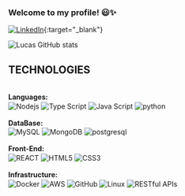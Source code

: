 ### Welcome to my profile! 😃✨

[![LinkedIn](https://img.shields.io/badge/LinkedIn-0077B5?style=for-the-badge&logo=linkedin&logoColor=white)](https://linkedin.com/in/lucas-prates-dev){:target="_blank"}

![Lucas GitHub stats](https://github-readme-stats.vercel.app/api?username=lucasmpratesdev&show_icons=true&theme=tokyonight)

## TECHNOLOGIES


<div style="display: inline_block"><br/>
  <b>Languages:</b><br/>
<img align="center" alt="Nodejs" src="https://img.shields.io/badge/Node.js-43853D?style=for-the-badge&logo=node.js&logoColor=white" />
<img align="center" alt="Type Script" src="https://img.shields.io/badge/TypeScript-007ACC?style=for-the-badge&logo=typescript&logoColor=white" />
<img align="center" alt="Java Script" src="https://img.shields.io/badge/JavaScript-323330?style=for-the-badge&logo=javascript&logoColor=F7DF1E" />
<img align="center" alt="python" src="https://img.shields.io/badge/Python-3776AB?style=for-the-badge&logo=python&logoColor=white" />
  <br><br>
  <b>DataBase:</b><br/>
<img align="center" alt="MySQL" src="https://img.shields.io/badge/MySQL-005C84?style=for-the-badge&logo=mysql&logoColor=white" />
<img align="center" alt="MongoDB" src="https://img.shields.io/badge/MongoDB-4EA94B?style=for-the-badge&logo=mongodb&logoColor=white" />
<img align="center" alt="postgresql" src="https://img.shields.io/badge/PostgreSQL-316192?style=for-the-badge&logo=postgresql&logoColor=white" />
  <br><br>
<b>Front-End:</b><br/>
<img align="center" alt="REACT" src="https://img.shields.io/badge/React-20232A?style=for-the-badge&logo=react&logoColor=61DAFB" />
<img align="center" alt="HTML5" src="https://img.shields.io/badge/HTML5-E34F26?style=for-the-badge&logo=html5&logoColor=white" />
<img align="center" alt="CSS3" src="https://img.shields.io/badge/CSS-239120?&style=for-the-badge&logo=css3&logoColor=white" />
  <br><br>
<b>Infrastructure:</b><br/>
<img align="center" alt="Docker" src="https://img.shields.io/badge/Docker-2496ED?style=for-the-badge&logo=docker&logoColor=white" />
<img align="center" alt="AWS" src="https://img.shields.io/badge/Amazon_AWS-FF9900?style=for-the-badge&logo=amazon-aws&logoColor=white" />
<img align="center" alt="GitHub" src="https://img.shields.io/badge/GitHub-100000?style=for-the-badge&logo=github&logoColor=white" />
<img align="center" alt="Linux" src="https://img.shields.io/badge/Linux-FCC624?style=for-the-badge&logo=linux&logo" />
<img align="center" alt="RESTful APIs" src="https://img.shields.io/badge/RESTful_APIs-00C7B7?style=for-the-badge&logo=api&logoColor=white" />
</div>
